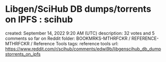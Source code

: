 # Libgen/SciHub DB dumps/torrents on IPFS : scihub

created: September 14, 2022 9:20 AM (UTC)
description: 32 votes and 5 comments so far on Reddit
folder: BOOKMRKS-MTHRFCKR / REFERENCE-MTHRFCKR / Reference Tools
tags: reference tools
url: https://www.reddit.com/r/scihub/comments/edwi9b/libgenscihub_db_dumpstorrents_on_ipfs